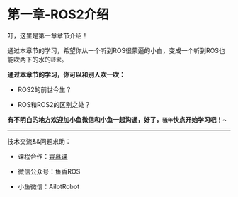 # 第一章-ROS2介绍

叮，这里是第一章章节介绍！

通过本章节的学习，希望你从一个听到ROS很蒙逼的小白，变成一个听到ROS也能吹两下的水的`砖家`。



**通过本章节的学习，你可以和别人吹一吹：**

- ROS2的前世今生？

- ROS和ROS2的区别之处？

  

**有不明白的地方欢迎加小鱼微信和小鱼一起沟通，好了，`骚年`快点开始学习吧！~**





------

技术交流&&问题求助：

- 课程合作：[睿慕课](https://www.aiimooc.com/)

- 微信公众号：鱼香ROS

- 小鱼微信：AiIotRobot

